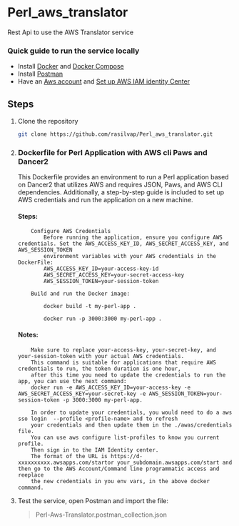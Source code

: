 # Perl_aws_translator
Rest Api to use the AWS Translator service 

### Quick guide to run the service locally
* Install [Docker](https://docs.docker.com/get-docker/) and [Docker Compose](https://docs.docker.com/compose/install/)
* Install [Postman](https://www.postman.com/downloads/)
* Have an [Aws account](https://aws.amazon.com/) and [Set up AWS IAM identity Center](https://www.youtube.com/watch?v=_KhrGFV_Npw) 

## Steps
1. Clone the repository
    ```sh
    git clone https://github.com/rasilvap/Perl_aws_translator.git
    ```
2.  ### Dockerfile for Perl Application with AWS cli Paws and Dancer2
    This Dockerfile provides an environment to run a Perl application based on Dancer2 that utilizes AWS and requires JSON, Paws, and AWS CLI dependencies. Additionally, a step-by-step guide is included to set up AWS credentials and run      the application on a new machine.

       #### Steps:
    
            Configure AWS Credentials
                Before running the application, ensure you configure AWS credentials. Set the AWS_ACCESS_KEY_ID, AWS_SECRET_ACCESS_KEY, and AWS_SESSION_TOKEN
                environment variables with your AWS credentials in the DockerFile: 
                AWS_ACCESS_KEY_ID=your-access-key-id
                AWS_SECRET_ACCESS_KEY=your-secret-access-key
                AWS_SESSION_TOKEN=your-session-token
                
            Build and run the Docker image:
           
                docker build -t my-perl-app .
            
                docker run -p 3000:3000 my-perl-app .
    
       #### Notes:
            Make sure to replace your-access-key, your-secret-key, and your-session-token with your actual AWS credentials.
            This command is suitable for applications that require AWS credentials to run, the token duration is one hour,
            after this time you need to update the credentials to run the app, you can use the next command:
            docker run -e AWS_ACCESS_KEY_ID=your-access-key -e AWS_SECRET_ACCESS_KEY=your-secret-key -e AWS_SESSION_TOKEN=your-session-token -p 3000:3000 my-perl-app.

            In order to update your credentials, you would need to do a aws sso login  --profile <profile-name> and to refresh
            your credentials and then update them in the ./awas/credentials file.
            You can use aws configure list-profiles to know you current profile.
            Then sign in to the IAM Identity center.
            The format of the URL is https://d-xxxxxxxxxx.awsapps.com/startor your_subdomain.awsapps.com/start and then go to the AWS Account/Command line programmatic access and reeplace
            the new credentials in you env vars, in the above docker command.
            
4. Test the service, open Postman and import the file:  
   >  Perl-Aws-Translator.postman_collection.json

